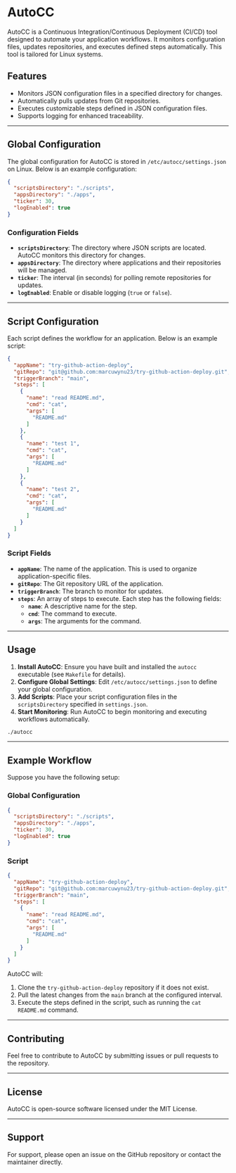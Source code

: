 # AutoCC

AutoCC is a Continuous Integration/Continuous Deployment (CI/CD) tool designed to automate your application workflows. It monitors configuration files, updates repositories, and executes defined steps automatically. This tool is tailored for Linux systems.

## Features

- Monitors JSON configuration files in a specified directory for changes.
- Automatically pulls updates from Git repositories.
- Executes customizable steps defined in JSON configuration files.
- Supports logging for enhanced traceability.

---

## Global Configuration

The global configuration for AutoCC is stored in `/etc/autocc/settings.json` on Linux. Below is an example configuration:

```json
{
  "scriptsDirectory": "./scripts",
  "appsDirectory": "./apps",
  "ticker": 30,
  "logEnabled": true
}
```

### Configuration Fields

- **`scriptsDirectory`**: The directory where JSON scripts are located. AutoCC monitors this directory for changes.
- **`appsDirectory`**: The directory where applications and their repositories will be managed.
- **`ticker`**: The interval (in seconds) for polling remote repositories for updates.
- **`logEnabled`**: Enable or disable logging (`true` or `false`).

---

## Script Configuration

Each script defines the workflow for an application. Below is an example script:

```json
{
  "appName": "try-github-action-deploy",
  "gitRepo": "git@github.com:marcuwynu23/try-github-action-deploy.git",
  "triggerBranch": "main",
  "steps": [
    {
      "name": "read README.md",
      "cmd": "cat",
      "args": [
        "README.md"
      ]
    },
    {
      "name": "test 1",
      "cmd": "cat",
      "args": [
        "README.md"
      ]
    },
    {
      "name": "test 2",
      "cmd": "cat",
      "args": [
        "README.md"
      ]
    }
  ]
}
```

### Script Fields

- **`appName`**: The name of the application. This is used to organize application-specific files.
- **`gitRepo`**: The Git repository URL of the application.
- **`triggerBranch`**: The branch to monitor for updates.
- **`steps`**: An array of steps to execute. Each step has the following fields:
  - **`name`**: A descriptive name for the step.
  - **`cmd`**: The command to execute.
  - **`args`**: The arguments for the command.

---

## Usage

1. **Install AutoCC**: Ensure you have built and installed the `autocc` executable (see `Makefile` for details).
2. **Configure Global Settings**: Edit `/etc/autocc/settings.json` to define your global configuration.
3. **Add Scripts**: Place your script configuration files in the `scriptsDirectory` specified in `settings.json`.
4. **Start Monitoring**: Run AutoCC to begin monitoring and executing workflows automatically.

```bash
./autocc
```

---

## Example Workflow

Suppose you have the following setup:

### Global Configuration
```json
{
  "scriptsDirectory": "./scripts",
  "appsDirectory": "./apps",
  "ticker": 30,
  "logEnabled": true
}
```

### Script
```json
{
  "appName": "try-github-action-deploy",
  "gitRepo": "git@github.com:marcuwynu23/try-github-action-deploy.git",
  "triggerBranch": "main",
  "steps": [
    {
      "name": "read README.md",
      "cmd": "cat",
      "args": [
        "README.md"
      ]
    }
  ]
}
```

AutoCC will:
1. Clone the `try-github-action-deploy` repository if it does not exist.
2. Pull the latest changes from the `main` branch at the configured interval.
3. Execute the steps defined in the script, such as running the `cat README.md` command.

---

## Contributing

Feel free to contribute to AutoCC by submitting issues or pull requests to the repository.

---

## License

AutoCC is open-source software licensed under the MIT License.

---

## Support

For support, please open an issue on the GitHub repository or contact the maintainer directly.

